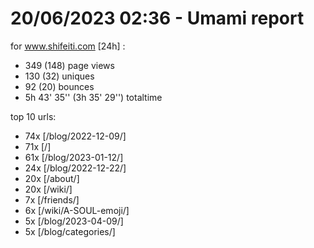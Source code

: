 # 20/06/2023 02:36 - Umami report
for www.shifeiti.com [24h] :

 - 349 (148) page views
 - 130 (32) uniques
 - 92 (20) bounces
 - 5h 43' 35'' (3h 35' 29'') totaltime


top 10 urls:
 - 74x [/blog/2022-12-09/]
 - 71x [/]
 - 61x [/blog/2023-01-12/]
 - 24x [/blog/2022-12-22/]
 - 20x [/about/]
 - 20x [/wiki/]
 - 7x [/friends/]
 - 6x [/wiki/A-SOUL-emoji/]
 - 5x [/blog/2023-04-09/]
 - 5x [/blog/categories/]


